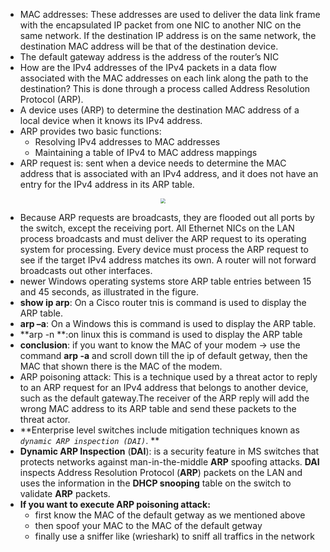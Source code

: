 - MAC addresses: These addresses are used to deliver the data link frame with the encapsulated IP packet from one NIC to another NIC on the same network. If the destination IP address is on the same network, the destination MAC address will be that of the destination device.
- The default gateway address is the address of the router’s NIC
- How are the IPv4 addresses of the IPv4 packets in a data flow associated with the MAC addresses on each link along the path to the destination?             This is done through a process called Address Resolution Protocol (ARP).
- A device uses (ARP) to determine the destination MAC address of a local device when it knows its IPv4 address.
- ARP provides two basic functions:
  - Resolving IPv4 addresses to MAC addresses
  - Maintaining a table of IPv4 to MAC address mappings
- ARP request is:  sent when a device needs to determine the MAC address that is associated with an IPv4 address, and it does not have an entry for the IPv4 address in its ARP table.


<p align="center">
  <img src="https://github.com/MohamedAboHelal/SOC-analysis/blob/main/ARP/Mics/ARP_request.PNGe" style="zoom:50%;">
  </p>



- Because ARP requests are broadcasts, they are flooded out all ports by the switch, except the receiving port. All Ethernet NICs on the LAN process broadcasts and must deliver the ARP request to its operating system for processing. Every device must process the ARP request to see if the target IPv4 address matches its own. A router will not forward broadcasts out other interfaces.
- newer Windows operating systems store ARP table entries between 15 and 45 seconds, as illustrated in the figure.
- **show ip arp**: On a Cisco router tnis is command is used to display the ARP table.
- **arp –a**: On a Windows this is command is used to display the ARP table.
- **arp -n   **:on linux this is command is used to display the ARP table
- **conclusion**: if you want to know the MAC of your modem -> use the command **arp -a** and scroll down till the ip of default getway, then the MAC that shown there is the MAC of the modem. 
- ARP poisoning attack: This is a technique used by a threat actor to reply to an ARP request for an IPv4 address that belongs to another device, such as the default gateway.The receiver of the ARP reply will add the wrong MAC address to its ARP table and send these packets to the threat actor.
- **Enterprise level switches include mitigation techniques known as *`dynamic ARP inspection (DAI)`*. **
- **Dynamic ARP Inspection** (**DAI**): is a security feature in MS switches that protects networks against man-in-the-middle **ARP** spoofing attacks. **DAI** inspects Address Resolution Protocol (**ARP**) packets on the LAN and uses the information in the **DHCP snooping** table on the switch to validate **ARP** packets.
- **If you want to execute ARP poisoning attack:**
  - first know the MAC of the default getway as we mentioned above
  - then spoof your MAC  to the MAC of the default getway
  - finally use a sniffer like (wrieshark) to sniff all traffics in the network
